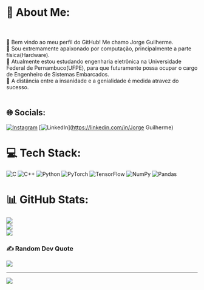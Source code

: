 # 💫 About Me:
<br><br>    👋 Bem vindo ao meu perfil do GitHub! Me chamo Jorge Guilherme.<br>    👀 Sou extremamente apaixonado por computação, principalmente a parte física(Hardware).<br>    🌱 Atualmente estou estudando engenharia eletrônica na Universidade Federal de Pernambuco(UFPE), para que futuramente possa ocupar o cargo de Engenheiro de Sistemas Embarcados.<br>    💞️ A distância entre a insanidade e a genialidade é medida atravez do sucesso.<br><br>


## 🌐 Socials:
[![Instagram](https://img.shields.io/badge/Instagram-%23E4405F.svg?logo=Instagram&logoColor=white)](https://instagram.com/jguilherme.sh) [![LinkedIn](https://img.shields.io/badge/LinkedIn-%230077B5.svg?logo=linkedin&logoColor=white)](https://linkedin.com/in/Jorge Guilherme) 

# 💻 Tech Stack:
![C](https://img.shields.io/badge/c-%2300599C.svg?style=for-the-badge&logo=c&logoColor=white) ![C++](https://img.shields.io/badge/c++-%2300599C.svg?style=for-the-badge&logo=c%2B%2B&logoColor=white) ![Python](https://img.shields.io/badge/python-3670A0?style=for-the-badge&logo=python&logoColor=ffdd54) ![PyTorch](https://img.shields.io/badge/PyTorch-%23EE4C2C.svg?style=for-the-badge&logo=PyTorch&logoColor=white) ![TensorFlow](https://img.shields.io/badge/TensorFlow-%23FF6F00.svg?style=for-the-badge&logo=TensorFlow&logoColor=white) ![NumPy](https://img.shields.io/badge/numpy-%23013243.svg?style=for-the-badge&logo=numpy&logoColor=white) ![Pandas](https://img.shields.io/badge/pandas-%23150458.svg?style=for-the-badge&logo=pandas&logoColor=white)
# 📊 GitHub Stats:
![](https://github-readme-stats.vercel.app/api?username=Jorge-Guilherme&theme=dark&hide_border=false&include_all_commits=true&count_private=true)<br/>
![](https://github-readme-streak-stats.herokuapp.com/?user=Jorge-Guilherme&theme=dark&hide_border=false)<br/>
![](https://github-readme-stats.vercel.app/api/top-langs/?username=Jorge-Guilherme&theme=dark&hide_border=false&include_all_commits=true&count_private=true&layout=compact)

### ✍️ Random Dev Quote
![](https://quotes-github-readme.vercel.app/api?type=horizontal&theme=radical)

---
[![](https://visitcount.itsvg.in/api?id=Jorge-Guilherme&icon=0&color=0)](https://visitcount.itsvg.in)

<!-- Proudly created with GPRM ( https://gprm.itsvg.in ) -->
